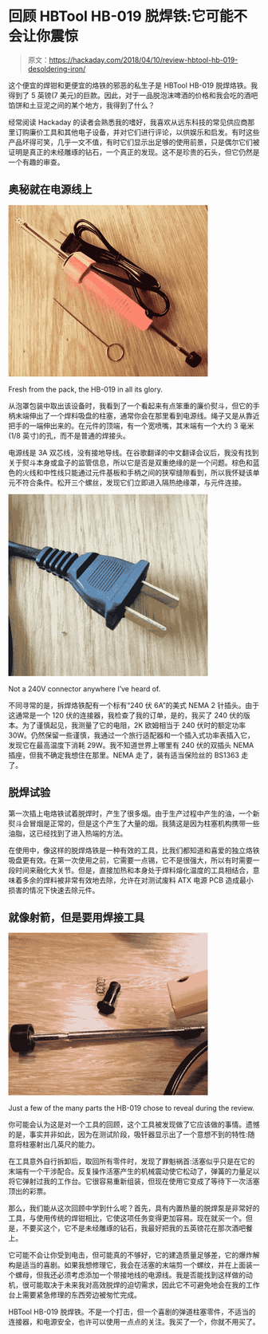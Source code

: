 # 回顾 HBTool HB-019 脱焊铁:它可能不会让你震惊

> 原文：<https://hackaday.com/2018/04/10/review-hbtool-hb-019-desoldering-iron/>

这个便宜的焊钳和更便宜的烙铁的邪恶的私生子是 HBTool HB-019 脱焊烙铁。我得到了 5 英镑(7 美元)的巨款。因此，对于一品脱泡沫啤酒的价格和我会吃的酒吧馅饼和土豆泥之间的某个地方，我得到了什么？

经常阅读 Hackaday 的读者会熟悉我的嗜好，我喜欢从远东科技的常见供应商那里订购廉价工具和其他电子设备，并对它们进行评论，以供娱乐和启发。有时这些产品坏得可笑，几乎一文不值，有时它们显示出足够的使用前景，只是偶尔它们被证明是真正的未经雕琢的钻石，一个真正的发现。这不是珍贵的石头，但它仍然是一个有趣的审查。

## 奥秘就在电源线上

![Fresh from the pack, the HB-019 in all its glory.](img/e15f4c2a6ef1d2003e3cc6830fa1b70d.png)

Fresh from the pack, the HB-019 in all its glory.

从泡罩包装中取出该设备时，我看到了一个看起来有点笨重的廉价熨斗，但它的手柄末端伸出了一个焊料吸盘的柱塞，通常你会在那里看到电源线。绳子又是从靠近把手的一端伸出来的。在元件的顶端，有一个宽喷嘴，其末端有一个大约 3 毫米(1/8 英寸)的孔，而不是普通的焊接头。

电源线是 3A 双芯线，没有接地导线。在谷歌翻译的中文翻译会议后，我没有找到关于熨斗本身或盒子的监管信息，所以它是否是双重绝缘的是一个问题。棕色和蓝色的火线和中性线只能通过元件基板和手柄之间的狭窄缝隙看到，所以我怀疑该单元不符合条件。松开三个螺丝，发现它们立即进入隔热绝缘罩，与元件连接。

[![Not a 240V connector anywhere I've heard of.](img/1273f79b1f9f497a8aff745c9d1330ef.png)](https://hackaday.com/wp-content/uploads/2018/03/hbtool-hb-019-plug.jpg)

Not a 240V connector anywhere I’ve heard of.

不同寻常的是，拆焊烙铁配有一个标有“240 伏 6A”的美式 NEMA 2 针插头。由于这通常是一个 120 伏的连接器，我检查了我的订单，是的，我买了 240 伏的版本。为了谨慎起见，我测量了它的电阻，2K 欧姆相当于 240 伏时的额定功率 30W。仍然保留一些谨慎，我通过一个旅行适配器和一个插入式功率表插入它，发现它在最高温度下消耗 29W。我不知道世界上哪里有 240 伏的双插头 NEMA 插座，但我不确定我想住在那里。NEMA 走了，装有适当保险丝的 BS1363 走了。

## 脱焊试验

第一次插上电烙铁试着脱焊时，产生了很多烟。由于生产过程中产生的油，一个新熨斗会冒烟是正常的，但是这个产生了大量的烟。我猜这是因为柱塞机构携带一些油脂，这已经找到了进入热端的方法。

在使用中，像这样的脱焊烙铁是一种有效的工具，比我们都知道和喜爱的独立烙铁吸盘更有效。在第一次使用之前，它需要一点锡，它不是很强大，所以有时需要一段时间来融化大关节。但是，直接加热和本身处于焊料熔化温度的工具相结合，意味着多余的焊料被非常有效地去除，允许在对测试废料 ATX 电源 PCB 造成最小损害的情况下快速去除元件。

## 就像射箭，但是要用焊接工具

[![Just a few of the many parts the HB-019 chose to reveal during the review.](img/8ac566a5b9233ded6168dd080f326cfc.png)](https://hackaday.com/wp-content/uploads/2018/03/hbtool-hb-019-parts.jpg)

Just a few of the many parts the HB-019 chose to reveal during the review.

你可能会认为这是对一个工具的回顾，这个工具被发现做了它应该做的事情。遗憾的是，事实并非如此，因为在测试阶段，吸钎器显示出了一个意想不到的特性:随意将柱塞射出几英尺的能力。

在工具意外自行拆卸后，取回所有零件时，发现了罪魁祸首:活塞似乎只是在它的末端有一个干涉配合。反复操作活塞产生的机械震动使它松动了，弹簧的力量足以将它弹射过我的工作台。它很容易重新组装，但现在使用它变成了等待下一次活塞顶出的彩票。

那么，我们能从这次回顾中学到什么呢？首先，具有内置热量的脱焊泵是非常好的工具，与使用传统的焊钳相比，它使这项任务变得更加容易。现在就买一个。但是，不要买这个，它不是未经雕琢的钻石，我最好把我的五英镑花在那次酒吧餐上。

它可能不会让你受到电击，但可能真的不够好，它的建造质量足够差，它的爆炸解构是适当的喜剧。如果我想修理它，我会在活塞的末端剪一个螺纹，并在上面装一个螺母，但我还必须考虑添加一个带接地线的电源线。我是否能找到这样做的动机，很可能取决于未来我对高效脱焊的迫切需求，因此它不可避免地会在我的工作台上需要紧急修理的东西旁边被匆忙完成。

HBTool HB-019 脱焊铁。不是一个打击，但一个喜剧的弹道柱塞零件，不适当的连接器，和电源安全，也许可以使用一点点的关注。我买了一个，你就不用买了。